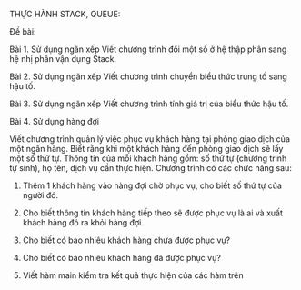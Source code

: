 THỰC HÀNH STACK, QUEUE:

Đề bài:

Bài 1. Sử dụng ngăn xếp Viết chương trình đổi một số ở hệ thập phân sang hệ nhị phân vận dụng Stack.

Bài 2. Sử dụng ngăn xếp Viết chương trình chuyển biểu thức trung tố sang hậu tố.

Bài 3. Sử dụng ngăn xếp Viết chương trình tính giá trị của biểu thức hậu tố.

Bài 4. Sử dụng hàng đợi

Viết chương trình quản lý việc phục vụ khách hàng tại phòng giao dịch của một ngân hàng. Biết rằng khi một khách hàng đến phòng giao dịch sẽ lấy một số thứ tự. Thông tin của mỗi khách hàng gồm: số thứ tự (chương trình tự sinh), họ tên, dịch vụ cần thực hiện. Chương trình có các chức năng sau:

1. Thêm 1 khách hàng vào hàng đợi chờ phục vụ, cho biết số thứ tự của người đó.

2. Cho biết thông tin khách hàng tiếp theo sẽ được phục vụ là ai và xuất khách hàng đó ra khỏi hàng đợi.

3. Cho biết có bao nhiêu khách hàng chưa được phục vụ?

4. Cho biết có bao nhiêu khách hàng đã được phục vụ?

5. Viết hàm main kiểm tra kết quả thực hiện của các hàm trên
